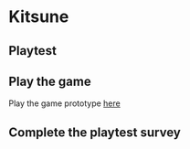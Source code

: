 # Kitsune
## Playtest

## Play the game
Play the game prototype [here](prototype/Kitsune.html)

## Complete the playtest survey
